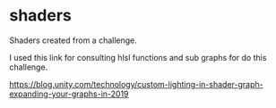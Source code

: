 # shaders
Shaders created from a challenge.

I used this link for consulting hlsl functions and sub graphs for do this challenge.

https://blog.unity.com/technology/custom-lighting-in-shader-graph-expanding-your-graphs-in-2019
